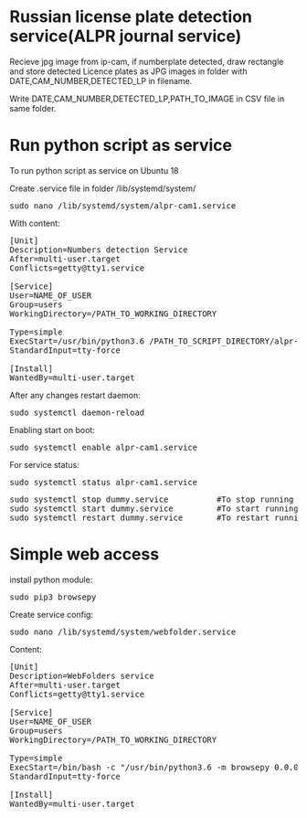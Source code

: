 # Russian license plate detection service(ALPR journal service)
Recieve jpg image from ip-cam, if numberplate detected, draw rectangle and store detected Licence plates as JPG images in folder with DATE,CAM_NUMBER,DETECTED_LP in filename.

Write DATE,CAM_NUMBER,DETECTED_LP,PATH_TO_IMAGE in CSV file in same folder.

# Run python script as service
To run python script as service on Ubuntu 18

Create .service file in folder /lib/systemd/system/
<pre>
sudo nano /lib/systemd/system/alpr-cam1.service
</pre>
With content:
<pre>
[Unit]
Description=Numbers detection Service
After=multi-user.target
Conflicts=getty@tty1.service

[Service]
User=NAME_OF_USER
Group=users
WorkingDirectory=/PATH_TO_WORKING_DIRECTORY

Type=simple
ExecStart=/usr/bin/python3.6 /PATH_TO_SCRIPT_DIRECTORY/alpr-cam1.py
StandardInput=tty-force

[Install]
WantedBy=multi-user.target
</pre>

After any changes restart daemon:
<pre>
sudo systemctl daemon-reload
</pre>
Enabling start on boot:
<pre>
sudo systemctl enable alpr-cam1.service
</pre>
For service status:
<pre>
sudo systemctl status alpr-cam1.service
</pre>

<pre>
sudo systemctl stop dummy.service          #To stop running service 
sudo systemctl start dummy.service         #To start running service 
sudo systemctl restart dummy.service       #To restart running service
</pre> 


# Simple web access
install python module:
<pre>
sudo pip3 browsepy
</pre>
Create service config:
<pre>
sudo nano /lib/systemd/system/webfolder.service
</pre>
Content:
<pre>
[Unit]
Description=WebFolders service
After=multi-user.target
Conflicts=getty@tty1.service

[Service]
User=NAME_OF_USER
Group=users
WorkingDirectory=/PATH_TO_WORKING_DIRECTORY

Type=simple
ExecStart=/bin/bash -c "/usr/bin/python3.6 -m browsepy 0.0.0.0 5000 --directory /PATH_TO_MAIN_IMAGES_DIRECTORY/"
StandardInput=tty-force

[Install]
WantedBy=multi-user.target
</pre>
